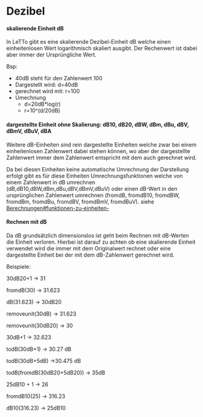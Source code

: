 # Dezibel
####  skalierende Einheit dB 
In LeTTo gibt es eine skalierende Dezibel-Einheit dB welche einen einheitenlosen Wert logarithmisch skaliert ausgibt. Der Rechenwert ist dabei aber immer der Ursprüngliche Wert.

Bsp:

* 40dB steht für den Zahlenwert 100
* Dargestellt wird: d=40dB
* gerechnet wird mit: r=100
* Umechnung
  * d=20dB*log(r)
  * r=10^(d/20dB)

####  dargestellte Einheit ohne Skalierung: dB10, dB20, dBW, dBm, dBu, dBV, dBmV, dBuV, dBA 
Weitere dB-Einheiten sind rein dargestellte Einheiten welche zwar bei einem einheitenlosen Zahlenwert dabei stehen können, wo aber der dargestellte Zahlenwert immer dem Zahlenwert entspricht mit dem auch gerechnet wird.

Da bei diesen Einheiten keine automatische Umrechnung der Darstellung erfolgt gibt es für diese Einheiten Umrechnungsfunktionen welche von einem Zahlenwert in dB umrechnen (dB,dB10,dBW,dBm,dBu,dBV,dBmV,dBuV) oder einen dB-Wert in den ursprünglichen Zahlenwert umrechnen (fromdB, fromdB10, fromdBW, fromdBm, fromdBu, fromdBV, fromdBmV, fromdBuV). siehe [Berechnungen#funktionen-zu-einheiten-](../Berechnungen/index.md#funktionen-zu-einheiten-)

####  Rechnen mit dB 
Da dB grundsätzlich dimensionslos ist geht beim Rechnen mit dB-Werten die Einheit verloren. Hierbei ist darauf zu achten ob eine skalierende Einheit verwendet wird die immer mit dem Originalwert rechnet oder eine dargestellte Einheit bei der mit dem dB-Zahlenwert gerechnet wird.

Beispiele:

30dB20+1 -&gt; 31

fromdB(30) -&gt; 31.623

dB(31.623) -&gt; 30dB20

removeunit(30dB) -&gt; 31.623

removeunit(30dB20) -&gt; 30

30dB+1 -&gt; 32.623

todB(30dB+1) -&gt; 30.27 dB

todB(30dB+5dB) -&gt;30.475 dB

todB(fromdB(30dB20+5dB20)) -&gt; 35dB


25dB10 + 1 -&gt; 26

fromdB10(25) -&gt; 316.23

dB10(316.23) -&gt; 25dB10

